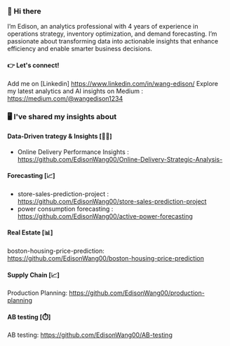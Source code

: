 ### 👋 Hi there

I’m Edison, an analytics professional with 4 years of experience in operations strategy, inventory optimization, and demand forecasting. I’m passionate about transforming data into actionable insights that enhance efficiency and enable smarter business decisions.

#### 👉 Let's connect!
Add me on [Linkedin] https://www.linkedin.com/in/wang-edison/
Explore my latest analytics and AI insights on Medium : https://medium.com/@wangedison1234

### 🖥️ I've shared my insights about

####  Data-Driven trategy & Insights [🚴‍♂️]

- Online Delivery Performance Insights  : https://github.com/EdisonWang00/Online-Delivery-Strategic-Analysis-

####  Forecasting [📈]

- store-sales-prediction-project : https://github.com/EdisonWang00/store-sales-prediction-project
- power consumption forecasting : https://github.com/EdisonWang00/active-power-forecasting
####  Real Estate [📊]
boston-housing-price-prediction: https://github.com/EdisonWang00/boston-housing-price-prediction

####  Supply Chain [📈]
Production Planning: https://github.com/EdisonWang00/production-planning
####  AB testing [⏱️]
AB testing: https://github.com/EdisonWang00/AB-testing

